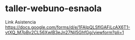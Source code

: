 # taller-webuno-esnaola

Link Asistencia 
https://docs.google.com/forms/d/e/1FAIpQLSfIGAFiLcAX6T1-vtXQ_M7pBv2CL56XwlB3eJn27NjI5GhfGg/viewform?pli=1

